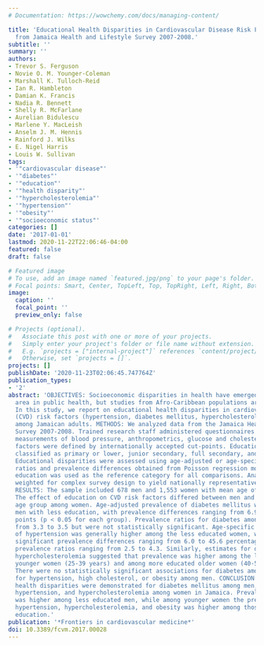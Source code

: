 ```yaml
---
# Documentation: https://wowchemy.com/docs/managing-content/

title: 'Educational Health Disparities in Cardiovascular Disease Risk Factors: Findings
  from Jamaica Health and Lifestyle Survey 2007-2008.'
subtitle: ''
summary: ''
authors:
- Trevor S. Ferguson
- Novie O. M. Younger-Coleman
- Marshall K. Tulloch-Reid
- Ian R. Hambleton
- Damian K. Francis
- Nadia R. Bennett
- Shelly R. McFarlane
- Aurelian Bidulescu
- Marlene Y. MacLeish
- Anselm J. M. Hennis
- Rainford J. Wilks
- E. Nigel Harris
- Louis W. Sullivan
tags:
- '"cardiovascular disease"'
- '"diabetes"'
- '"education"'
- '"health disparity"'
- '"hypercholesterolemia"'
- '"hypertension"'
- '"obesity"'
- '"socioeconomic status"'
categories: []
date: '2017-01-01'
lastmod: 2020-11-22T22:06:46-04:00
featured: false
draft: false

# Featured image
# To use, add an image named `featured.jpg/png` to your page's folder.
# Focal points: Smart, Center, TopLeft, Top, TopRight, Left, Right, BottomLeft, Bottom, BottomRight.
image:
  caption: ''
  focal_point: ''
  preview_only: false

# Projects (optional).
#   Associate this post with one or more of your projects.
#   Simply enter your project's folder or file name without extension.
#   E.g. `projects = ["internal-project"]` references `content/project/deep-learning/index.md`.
#   Otherwise, set `projects = []`.
projects: []
publishDate: '2020-11-23T02:06:45.747764Z'
publication_types:
- '2'
abstract: 'OBJECTIVES: Socioeconomic disparities in health have emerged as an important
  area in public health, but studies from Afro-Caribbean populations are uncommon.
  In this study, we report on educational health disparities in cardiovascular disease
  (CVD) risk factors (hypertension, diabetes mellitus, hypercholesterolemia, and obesity),
  among Jamaican adults. METHODS: We analyzed data from the Jamaica Health and Lifestyle
  Survey 2007-2008. Trained research staff administered questionnaires and obtained
  measurements of blood pressure, anthropometrics, glucose and cholesterol. CVD risk
  factors were defined by internationally accepted cut-points. Educational level was
  classified as primary or lower, junior secondary, full secondary, and post-secondary.
  Educational disparities were assessed using age-adjusted or age-specific prevalence
  ratios and prevalence differences obtained from Poisson regression models. Post-secondary
  education was used as the reference category for all comparisons. Analyses were
  weighted for complex survey design to yield nationally representative estimates.
  RESULTS: The sample included 678 men and 1,553 women with mean age of 39.4 years.
  The effect of education on CVD risk factors differed between men and women and by
  age group among women. Age-adjusted prevalence of diabetes mellitus was higher among
  men with less education, with prevalence differences ranging from 6.9 to 7.4 percentage
  points (p < 0.05 for each group). Prevalence ratios for diabetes among men ranged
  from 3.3 to 3.5 but were not statistically significant. Age-specific prevalence
  of hypertension was generally higher among the less educated women, with statistically
  significant prevalence differences ranging from 6.0 to 45.6 percentage points and
  prevalence ratios ranging from 2.5 to 4.3. Similarly, estimates for obesity and
  hypercholesterolemia suggested that prevalence was higher among the less educated
  younger women (25-39 years) and among more educated older women (40-59 and 60-74 years).
  There were no statistically significant associations for diabetes among women, or
  for hypertension, high cholesterol, or obesity among men. CONCLUSION: Educational
  health disparities were demonstrated for diabetes mellitus among men, and for obesity,
  hypertension, and hypercholesterolemia among women in Jamaica. Prevalence of diabetes
  was higher among less educated men, while among younger women the prevalence of
  hypertension, hypercholesterolemia, and obesity was higher among those with less
  education.'
publication: '*Frontiers in cardiovascular medicine*'
doi: 10.3389/fcvm.2017.00028
---
```

